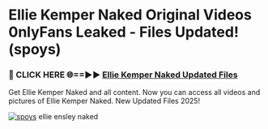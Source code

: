 # Ellie Kemper Naked Original Videos 0nlyFans Leaked - Files Updated! (spoys)

<h3>🔴 CLICK HERE 🌐==►► <a href="https://tinyurl.com/yckcrads" rel="nofollow">Ellie Kemper Naked Updated Files</a></h3>

Get Ellie Kemper Naked and all content. Now you can access all videos and pictures of Ellie Kemper Naked. New Updated Files 2025!

[![spoys](https://i.imgur.com/hpKpOFt.gif)](https://tinyurl.com/yckcrads)
ellie ensley naked